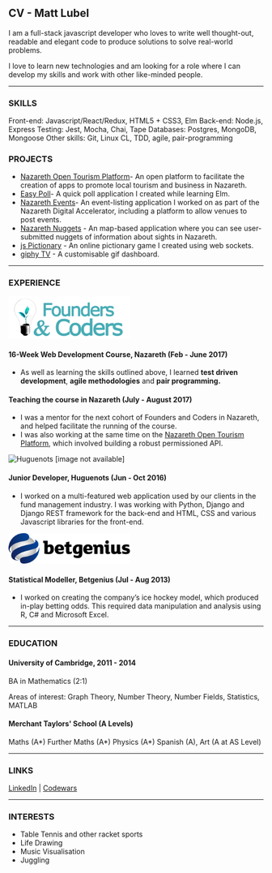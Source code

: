 ## CV - Matt Lubel

I am a full-stack javascript developer who loves to write well thought-out, readable and elegant code to produce solutions to solve real-world problems.

I love to learn new technologies and am looking for a role where I can develop my skills and work with other like-minded people.

---

### SKILLS

Front-end: Javascript/React/Redux, HTML5 + CSS3, Elm
Back-end: Node.js, Express
Testing: Jest, Mocha, Chai, Tape
Databases: Postgres, MongoDB, Mongoose
Other skills: Git, Linux CL, TDD, agile, pair-programming

### PROJECTS
- [Nazareth Open Tourism Platform](https://github.com/foundersandcoders/open-tourism-platform)- An open platform to facilitate the creation of apps to promote local tourism and business in Nazareth.
- [Easy Poll](https://github.com/FAC10/easy-poll)- A quick poll application I created while learning Elm.
- [Nazareth Events](https://github.com/FACN1/nazareth-events)- An event-listing application I worked on as part of the Nazareth Digital Accelerator, including a platform to allow venues to post events.
- [Nazareth Nuggets](https://github.com/FACN1/nazareth-nuggets) - An map-based application where you can see user-submitted nuggets of information about sights in Nazareth. 
- [js Pictionary](https://github.com/mattlub/socket-pictionary) - An online pictionary game I created using web sockets.
- [giphy TV](https://github.com/mattlub/giphy-tv) - A customisable gif dashboard.

---

### EXPERIENCE

<img alt="Founders and Coders" src="https://github.com/mattlub/CV/blob/master/assets/fac.png" width="240">

#### 16-Week Web Development Course, Nazareth (Feb - June 2017)
- As well as learning the skills outlined above, I learned __test driven development__, __agile methodologies__ and __pair programming.__

#### Teaching the course in Nazareth (July - August 2017)
- I was a mentor for the next cohort of Founders and Coders in Nazareth, and helped facilitate the running of the course.
- I was also working at the same time on the [Nazareth Open Tourism Platform](https://github.com/foundersandcoders/open-tourism-platform), which involved building a robust permissioned API.

<img alt="Huguenots [image not available]" src="https://github.com/mattlub/CV/blob/master/assets/hugenots.png" width="240">

#### Junior Developer, Huguenots (Jun - Oct 2016)
- I worked on a multi-featured web application used by our clients in the fund management industry. I was working with Python, Django and Django REST framework for the back-end and HTML, CSS and various Javascript libraries for the front-end. 

<img alt="Betgenius" src="https://github.com/mattlub/CV/blob/master/assets/betgenius.png" width="240">

#### Statistical Modeller, Betgenius (Jul - Aug 2013)
- I worked on creating the company’s ice hockey model, which produced in-play betting odds. This required data manipulation and analysis using R, C# and Microsoft Excel.

---

### EDUCATION
#### University of Cambridge, 2011 - 2014
BA in Mathematics (2:1)

Areas of interest: Graph Theory, Number Theory, Number Fields, Statistics, MATLAB

#### Merchant Taylors' School (A Levels)
Maths (A*) Further Maths (A*) Physics (A*) Spanish (A), Art (A at AS Level)

---
### LINKS

[LinkedIn](https://www.linkedin.com/in/matt-lubel-470484ba/) | [Codewars](https://www.codewars.com/users/mattlub)

---
### INTERESTS
* Table Tennis and other racket sports
* Life Drawing
* Music Visualisation
* Juggling
